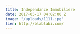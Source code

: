 ```yaml
---
title: Independance Immobiliere
date: 2017-05-17 04:02:00 Z
image: "/uploads/1111.jpg"
lien: http://blablabi.com/
---
```


